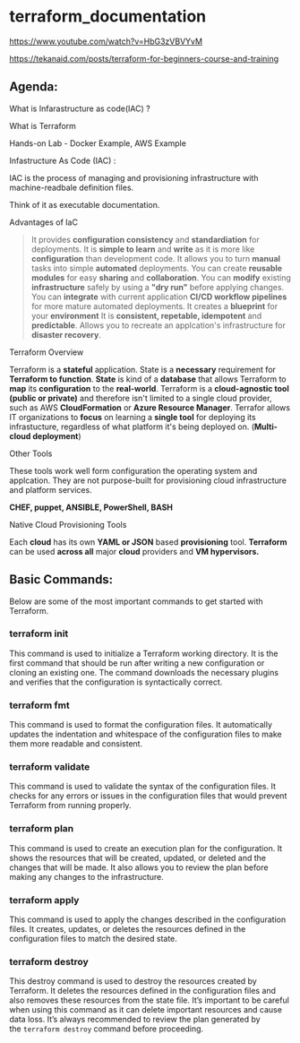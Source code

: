 # terraform_documentation

https://www.youtube.com/watch?v=HbG3zVBVYvM

https://tekanaid.com/posts/terraform-for-beginners-course-and-training

## Agenda:

What is Infarastructure as code(IAC) ?

What is Terraform

Hands-on Lab - Docker Example, AWS Example

Infastructure As Code (IAC) :

IAC is the process of managing and provisioning infrastructure with machine-readbale definition files. 

Think of it as executable documentation.

Advantages of IaC

> It provides **configuration consistency** and **standardiation** for deployments.
> It is **simple to learn** and **write** as it is more like **configuration** than development code.
> It allows you to turn **manual** tasks into simple **automated** deployments.
> You can create **reusable modules** for easy **sharing** and **collaboration**.
> You can **modify** existing **infrastructure** safely by using a **"dry run"** before applying changes.
> You can **integrate** with current application **CI/CD workflow pipelines** for more mature automated deployments.
> It creates a **blueprint** for your **environment**
> It is **consistent, repetable, idempotent** and **predictable**. 
> Allows you to recreate an applcation's infrastructure for **disaster recovery**.

Terraform Overview

Terraform is a **stateful** application. State is a **necessary** requirement for **Terraform to function**.
**State** is kind of a **database** that allows Terraform to **map** its **configuration** to the **real-world**.
Terraform is a **cloud-agnostic tool (public or private)** and therefore isn't limited to a single cloud provider, such as AWS **CloudFormation** or **Azure Resource Manager**.
Terrafor allows IT organizations to **focus** on learning a **single tool** for deploying its infrastucture, regardless of what platform it's being deployed on. (**Multi-cloud deployment**)


Other Tools

These tools work well form configuration the operating system and applcation. 
They are not purpose-built for provisioning cloud infrastructure and platform services. 

**CHEF, puppet, ANSIBLE, PowerShell, BASH**

Native Cloud Provisioning Tools

Each **cloud** has its own **YAML or JSON** based **provisioning** tool.
**Terraform** can be used **across all** major **cloud** providers and **VM hypervisors.** 

## Basic Commands:

Below are some of the most important commands to get started with Terraform.

### **terraform init**

This command is used to initialize a Terraform working directory. It is the first command that should be run after writing a new configuration or cloning an existing one. The command downloads the necessary plugins and verifies that the configuration is syntactically correct.

### **terraform fmt**

This command is used to format the configuration files. It automatically updates the indentation and whitespace of the configuration files to make them more readable and consistent.

### **terraform validate**

This command is used to validate the syntax of the configuration files. It checks for any errors or issues in the configuration files that would prevent Terraform from running properly.

### **terraform plan**

This command is used to create an execution plan for the configuration. It shows the resources that will be created, updated, or deleted and the changes that will be made. It also allows you to review the plan before making any changes to the infrastructure.

### **terraform apply**

This command is used to apply the changes described in the configuration files. It creates, updates, or deletes the resources defined in the configuration files to match the desired state.

### **terraform destroy**

This destroy command is used to destroy the resources created by Terraform. It deletes the resources defined in the configuration files and also removes these resources from the state file. It’s important to be careful when using this command as it can delete important resources and cause data loss. It’s always recommended to review the plan generated by the `terraform destroy` command before proceeding.


 